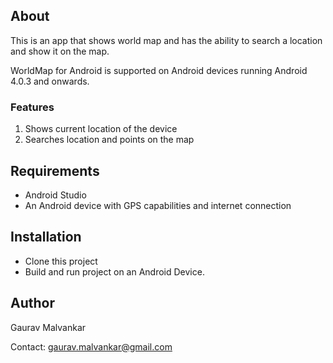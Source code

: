 ## About

This is an app that shows world map and has the ability to search a location and show it on the map.

WorldMap for Android is supported on Android devices running Android 4.0.3 and onwards.

### Features
1. Shows current location of the device
2. Searches location and points on the map

## Requirements

* Android Studio
* An Android device with GPS capabilities and internet connection

## Installation

* Clone this project
* Build and run project on an Android Device.

## Author
Gaurav Malvankar

Contact: gaurav.malvankar@gmail.com
